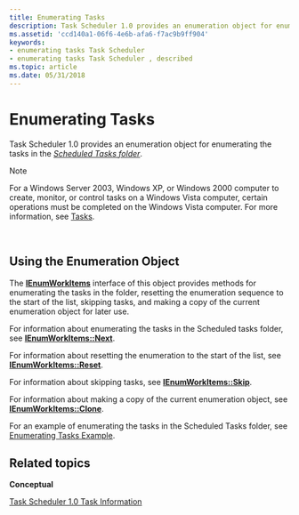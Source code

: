 ```yaml
---
title: Enumerating Tasks
description: Task Scheduler 1.0 provides an enumeration object for enumerating the tasks in the Scheduled Tasks folder.
ms.assetid: 'ccd140a1-06f6-4e6b-afa6-f7ac9b9ff904'
keywords:
- enumerating tasks Task Scheduler
- enumerating tasks Task Scheduler , described
ms.topic: article
ms.date: 05/31/2018
---
```


# Enumerating Tasks

Task Scheduler 1.0 provides an enumeration object for enumerating the tasks in the [*Scheduled Tasks folder*](s.md).

> [!Note]  
> For a Windows Server 2003, Windows XP, or Windows 2000 computer to create, monitor, or control tasks on a Windows Vista computer, certain operations must be completed on the Windows Vista computer. For more information, see [Tasks](tasks.md).

 

## Using the Enumeration Object

The [**IEnumWorkItems**](/windows/desktop/api/Mstask/nn-mstask-ienumworkitems) interface of this object provides methods for enumerating the tasks in the folder, resetting the enumeration sequence to the start of the list, skipping tasks, and making a copy of the current enumeration object for later use.

For information about enumerating the tasks in the Scheduled tasks folder, see [**IEnumWorkItems::Next**](/windows/desktop/api/Mstask/nf-mstask-ienumworkitems-next).

For information about resetting the enumeration to the start of the list, see [**IEnumWorkItems::Reset**](/windows/desktop/api/Mstask/nf-mstask-ienumworkitems-reset).

For information about skipping tasks, see [**IEnumWorkItems::Skip**](/windows/desktop/api/Mstask/nf-mstask-ienumworkitems-skip).

For information about making a copy of the current enumeration object, see [**IEnumWorkItems::Clone**](/windows/desktop/api/Mstask/nf-mstask-ienumworkitems-clone).

For an example of enumerating the tasks in the Scheduled Tasks folder, see [Enumerating Tasks Example](enumerating-tasks-example.md).

## Related topics

<dl> <dt>

**Conceptual**
</dt> <dt>

[Task Scheduler 1.0 Task Information](task-scheduler-1-0-task-informatation.md)
</dt> </dl>

 

 




